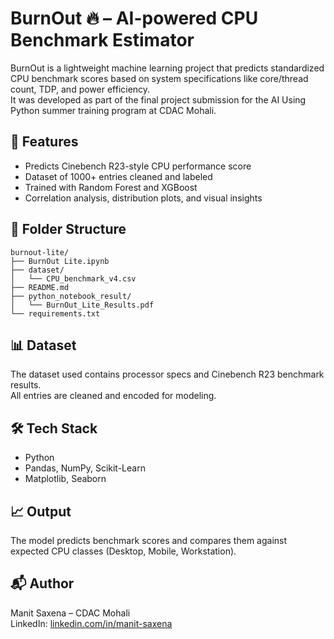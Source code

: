 
# BurnOut 🔥 – AI-powered CPU Benchmark Estimator

BurnOut is a lightweight machine learning project that predicts standardized CPU benchmark scores based on system specifications like core/thread count, TDP, and power efficiency.  
It was developed as part of the final project submission for the AI Using Python summer training program at CDAC Mohali.

## 📌 Features

- Predicts Cinebench R23-style CPU performance score
- Dataset of 1000+ entries cleaned and labeled
- Trained with Random Forest and XGBoost
- Correlation analysis, distribution plots, and visual insights

## 📁 Folder Structure

```
burnout-lite/
├── BurnOut Lite.ipynb
├── dataset/
│   └── CPU_benchmark_v4.csv
├── README.md
├── python_notebook_result/
│   └── BurnOut_Lite_Results.pdf
└── requirements.txt
```

## 📊 Dataset

The dataset used contains processor specs and Cinebench R23 benchmark results.  
All entries are cleaned and encoded for modeling.

## 🛠️ Tech Stack

- Python
- Pandas, NumPy, Scikit-Learn
- Matplotlib, Seaborn

## 📈 Output

The model predicts benchmark scores and compares them against expected CPU classes (Desktop, Mobile, Workstation).

## 📬 Author

Manit Saxena – CDAC Mohali  
LinkedIn: [linkedin.com/in/manit-saxena](https://www.linkedin.com/in/manit-saxena)
